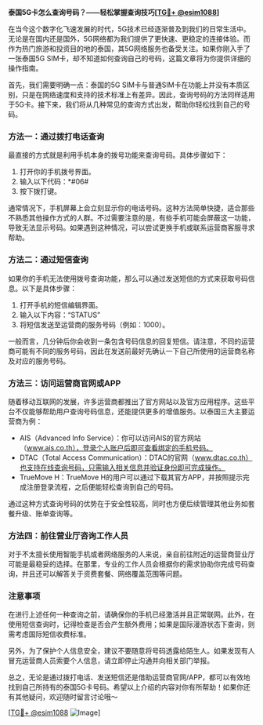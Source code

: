 **泰国5G卡怎么查询号码？——轻松掌握查询技巧[[TG💪+ @esim1088](https://t.me/s/esim1088)]**

在当今这个数字化飞速发展的时代，5G技术已经逐渐普及到我们的日常生活中。无论是在国内还是国外，5G网络都为我们提供了更快速、更稳定的连接体验。而作为热门旅游和投资目的地的泰国，其5G网络服务也备受关注。如果你刚入手了一张泰国5G SIM卡，却不知道如何查询自己的号码，这篇文章将为你提供详细的操作指南。

首先，我们需要明确一点：泰国的5G SIM卡与普通SIM卡在功能上并没有本质区别，只是在网络速度和支持的技术标准上有差异。因此，查询号码的方法同样适用于5G卡。接下来，我们将从几种常见的查询方式出发，帮助你轻松找到自己的号码。

### 方法一：通过拨打电话查询

最直接的方式就是利用手机本身的拨号功能来查询号码。具体步骤如下：

1. 打开你的手机拨号界面。
2. 输入以下代码：*#06#
3. 按下拨打键。

通常情况下，手机屏幕上会立刻显示你的电话号码。这种方法简单快捷，适合那些不熟悉其他操作方式的人群。不过需要注意的是，有些手机可能会屏蔽这一功能，导致无法显示号码。如果遇到这种情况，可以尝试更换手机或联系运营商客服寻求帮助。

### 方法二：通过短信查询

如果你的手机无法使用拨号查询功能，那么可以通过发送短信的方式来获取号码信息。以下是具体步骤：

1. 打开手机的短信编辑界面。
2. 输入以下内容：“STATUS”
3. 将短信发送至运营商的服务号码（例如：1000）。

一般而言，几分钟后你会收到一条包含号码信息的回复短信。请注意，不同的运营商可能有不同的服务号码，因此在发送前最好先确认一下自己所使用的运营商名称及对应的服务号码。

### 方法三：访问运营商官网或APP

随着移动互联网的发展，许多运营商都推出了官方网站以及官方应用程序。这些平台不仅能够帮助用户查询号码信息，还能提供更多的增值服务。以泰国三大主要运营商为例：

- AIS（Advanced Info Service）：你可以访问AIS的官方网站（www.ais.co.th），登录个人账户后即可查看绑定的手机号码。
- DTAC（Total Access Communication）：DTAC的官网（www.dtac.co.th）也支持在线查询号码，只需输入相关信息并验证身份即可完成操作。
- TrueMove H：TrueMove H的用户可以通过下载其官方APP，并按照提示完成注册登录流程，之后便能轻松查询到自己的号码。

通过这种方式查询号码的优势在于安全性较高，同时也方便后续管理其他业务如套餐升级、账单查询等。

### 方法四：前往营业厅咨询工作人员

对于不太擅长使用智能手机或者网络服务的人来说，亲自前往附近的运营商营业厅可能是最稳妥的选择。在那里，专业的工作人员会根据你的需求协助你完成号码查询，并且还可以解答关于资费套餐、网络覆盖范围等问题。

### 注意事项

在进行上述任何一种查询之前，请确保你的手机已经激活并且正常联网。此外，在使用短信查询时，记得检查是否会产生额外费用；如果是国际漫游状态下查询，则需考虑国际短信收费标准。

另外，为了保护个人信息安全，建议不要随意将号码透露给陌生人。如果发现有人冒充运营商人员索要个人信息，请立即停止沟通并向相关部门举报。

总之，无论是通过拨打电话、发送短信还是借助运营商官网/APP，都可以有效地找到自己所持有的泰国5G卡号码。希望以上介绍的内容对你有所帮助！如果你还有其他疑问，欢迎随时留言讨论哦～

[[TG💪+ @esim1088](https://t.me/s/esim1088) ![Image](https://i.postimg.cc/4NQfJmqS/Snipaste-2025-05-13-00-14-12.png)]